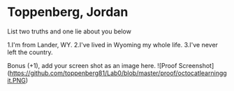 # Toppenberg, Jordan
List two truths and one lie about you below

1.I'm from Lander, WY.
2.I've lived in Wyoming my whole life.
3.I've never left the country. 


Bonus (+1), add your screen shot as an image here.
![Proof Screenshot] (https://github.com/toppenberg81/Lab0/blob/master/proof/octocatlearninggit.PNG)
